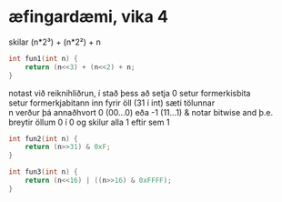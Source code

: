 # æfingardæmi, vika 4

skilar (n\*2³) + (n\*2²) + n
```c
int fun1(int n) {
    return (n<<3) + (n<<2) + n;
}
```

notast við reiknihliðrun, í stað þess að setja 0 setur formerkisbita  
setur formerkjabitann inn fyrir öll (31 í int) sæti tölunnar  
n verður þá annaðhvort 0 (00...0) eða -1 (11...1)
& notar bitwise and þ.e. breytir öllum 0 í 0 og skilur alla 1 eftir sem 1

```c
int fun2(int n) {
    return (n>>31) & 0xF;
}
```

```c
int fun3(int n) {
    return (n<<16) | ((n>>16) & 0xFFFF);
}